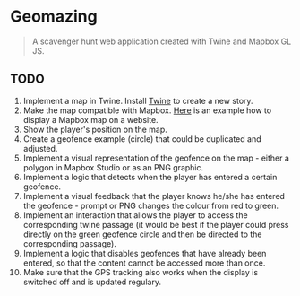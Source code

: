 # Geomazing

> A scavenger hunt web application created with Twine and Mapbox GL JS.

## TODO
1. Implement a map in Twine. Install [Twine](https://twinery.org/) to create a new story.
2. Make the map compatible with Mapbox. [Here](https://docs.mapbox.com/mapbox-gl-js/example/) is an example how to display a Mapbox map on a website. 
3. Show the player's position on the map.
4. Create a geofence example (circle) that could be duplicated and adjusted.
5. Implement a visual representation of the geofence on the map - either a polygon in Mapbox Studio or as an PNG graphic.
6. Implement a logic that detects when the player has entered a certain geofence.
7. Implement a visual feedback that the player knows he/she has entered the geofence - prompt or PNG changes the colour from red to green.
8. Implement an interaction that allows the player to access the corresponding twine passage (it would be best if the player could press directly on the green geofence circle and then be directed to the corresponding passage).
9. Implement a logic that disables geofences that have already been entered, so that the content cannot be accessed more than once.
10. Make sure that the GPS tracking also works when the display is switched off and is updated regulary.
